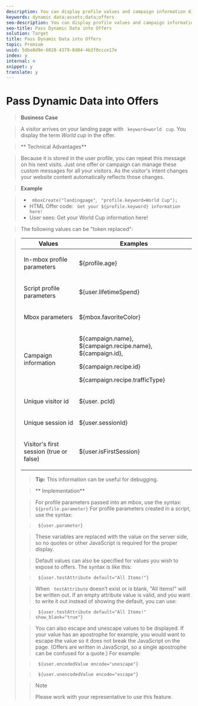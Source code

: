 ```yaml
---
description: You can display profile values and campaign information directly in an HTML or Flash Offer.
keywords: dynamic data;assets;data;offers
seo-description: You can display profile values and campaign information directly in an HTML or Flash Offer.
seo-title: Pass Dynamic Data into Offers
solution: Target
title: Pass Dynamic Data into Offers
topic: Premium
uuid: 5dbe0d9e-6028-4379-8d84-4b3f0ccce17e
index: y
internal: n
snippet: y
translate: y
---
```


# Pass Dynamic Data into Offers


>**Business Case** 

>A visitor arrives on your landing page with ` keyword=world` ` cup`. You display the term *World cup* in the offer. 

>** Technical Advantages** 

>Because it is stored in the user profile, you can repeat this message on his next visits. Just one offer or campaign can manage these custom messages for all your visitors. As the visitor's intent changes your website content automatically reflects those changes. 

>**Example** 

>
>* ` mboxCreate("landingpage"`, ` "profile.keyword=World Cup");`
>* HTML Offer code: ` Get your ${profile.keyword} information here!`
>* User sees: Get your World Cup information here!


>The following values can be "token replaced": 



><table id="table_392FA513A3494227A00DCB2B464FFE95"> 
 <thead> 
  <tr> 
   <th colname="col1" class="entry"> Values </th> 
   <th colname="col2" class="entry"> Examples </th> 
  </tr> 
 </thead>
 <tbody> 
  <tr> 
   <td colname="col1"> <p>In-mbox profile parameters </p> </td> 
   <td colname="col2"> <p> <span class="codeph"> ${profile.age} </span> </p> </td> 
  </tr> 
  <tr> 
   <td colname="col1"> <p>Script profile parameters </p> </td> 
   <td colname="col2"> <p> <span class="codeph"> ${user.lifetimeSpend} </span> </p> </td> 
  </tr> 
  <tr> 
   <td colname="col1"> <p>Mbox parameters </p> </td> 
   <td colname="col2"> <p> <span class="codeph"> ${mbox.favoriteColor} </span> </p> </td> 
  </tr> 
  <tr> 
   <td colname="col1"> <p>Campaign information </p> </td> 
   <td colname="col2"> <p> <span class="codeph"> ${campaign.name}, ${campaign.recipe.name}, ${campaign.id}, </span> </p> <p> <span class="codeph"> ${campaign.recipe.id} </span> </p> <p> <span class="codeph"> ${campaign.recipe.trafficType} </span> </p> </td> 
  </tr> 
  <tr> 
   <td colname="col1"> <p>Unique visitor id </p> </td> 
   <td colname="col2"> <p> <span class="codeph"> ${user. pcId} </span> </p> </td> 
  </tr> 
  <tr> 
   <td colname="col1"> <p>Unique session id </p> </td> 
   <td colname="col2"> <p> <span class="codeph"> ${user.sessionId} </span> </p> </td> 
  </tr> 
  <tr> 
   <td colname="col1"> <p>Visitor's first session (true or false) </p> </td> 
   <td colname="col2"> <p> <span class="codeph"> ${user.isFirstSession} </span> </p> </td> 
  </tr> 
 </tbody> 
</table>

>**Tip:** This information can be useful for debugging. 

>** Implementation** 

>For profile parameters passed into an mbox, use the syntax: ` ${profile.parameter}` For profile parameters created in a script, use the syntax: 

>` ${user.parameter}` 

>These variables are replaced with the value on the server side, so no quotes or other JavaScript is required for the proper display. 

>Default values can also be specified for values you wish to expose to offers. The syntax is like this: 

>` ${user.testAttribute default="All Items!"}` 

>When ` testAttribute` doesn’t exist or is blank, "All Items!" will be written out. If an empty attribute value is valid, and you want to write it out instead of showing the default, you can use: 

>` ${user.testAttribute default="All Items!" show_blank="true"}` 

>You can also escape and unescape values to be displayed. If your value has an apostrophe for example, you would want to escape the value so it does not break the JavaScript on the page. (Offers are written in JavaScript, so a single apostrophe can be confused for a quote.) For example: 

>` ${user.encodedValue encode="unescape"}` 

>` ${user.unencodedValue encode="escape"}` 


>>[!NOTE]
>>
>>Please work with your representative to use this feature.
>

